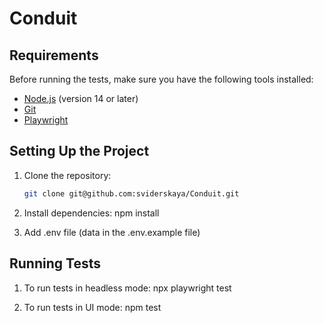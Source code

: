 # Conduit
## Requirements

Before running the tests, make sure you have the following tools installed:

- [Node.js](https://nodejs.org/) (version 14 or later)
- [Git](https://git-scm.com/)
- [Playwright](https://playwright.dev/)

## Setting Up the Project

1. Clone the repository:

   ```bash
   git clone git@github.com:sviderskaya/Conduit.git

2. Install dependencies:
    npm install

3. Add .env file (data in the .env.example file)

## Running Tests
1. To run tests in headless mode:
    npx playwright test

2. To run tests in UI mode:
    npm test
